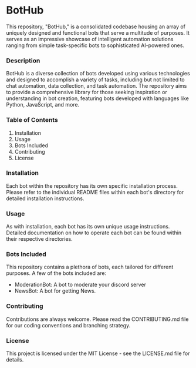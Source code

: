 # BotHub
This repository, "BotHub," is a consolidated codebase housing an array of uniquely designed and functional bots that serve a multitude of purposes. It serves as an impressive showcase of intelligent automation solutions ranging from simple task-specific bots to sophisticated AI-powered ones.

### Description
BotHub is a diverse collection of bots developed using various technologies and designed to accomplish a variety of tasks, including but not limited to chat automation, data collection, and task automation. The repository aims to provide a comprehensive library for those seeking inspiration or understanding in bot creation, featuring bots developed with languages like Python, JavaScript, and more.

### Table of Contents
1. Installation
2. Usage
3. Bots Included
4. Contributing
5. License

### Installation
Each bot within the repository has its own specific installation process. Please refer to the individual README files within each bot's directory for detailed installation instructions.

### Usage
As with installation, each bot has its own unique usage instructions. Detailed documentation on how to operate each bot can be found within their respective directories.

### Bots Included
This repository contains a plethora of bots, each tailored for different purposes. A few of the bots included are:

- ModerationBot: A bot to moderate your discord server
- NewsBot: A bot for getting News.


### Contributing
Contributions are always welcome. Please read the CONTRIBUTING.md file for our coding conventions and branching strategy.

### License
This project is licensed under the MIT License - see the LICENSE.md file for details.
 
